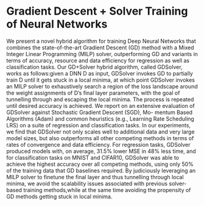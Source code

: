 # Gradient Descent + Solver Training of Neural Networks

We present a novel hybrid algorithm for training Deep Neural Networks that combines the state-of-the-art Gradient Descent (GD) method with a Mixed Integer Linear Programming (MILP) solver, outperforming GD and variants in terms of accuracy, resource and data efficiency for regression as well as classification tasks. 
Our GD+Solver hybrid algorithm, called GDSolver, works as follows:given a DNN D as input, GDSolver invokes GD to partially train D until it gets stuck in a local minima, at which point GDSolver invokes an MILP
solver to exhaustively search a region of the loss landscape around the weight assignments of D’s final layer parameters, with the goal of tunnelling through and escaping the local minima. 
The process is repeated until desired accuracy is achieved.
We report on an extensive evaluation of GDSolver against Stochastic Gradient Descent (SGD), Mo-
mentum Based Algorithms (Adam) and common heuristics (e.g., Learning Rate Scheduling LRS) on
a suite of regression and classification tasks. 
In our experiments, we find that GDSolver not only scales well to additional data and very large model sizes, but also outperforms all other competing methods in terms of rates of convergence and data efficiency. For regression tasks, GDSolver produced models with, on average, 31.5% lower MSE in 48% less time, and for classification tasks on MNIST and CIFAR10, GDSolver was able to achieve the highest accuracy over all competing methods, using only 50% of the training data that GD baselines required.
By judiciously leveraging an MILP solver to finetune the final layer and thus tunnelling through local minima, we avoid the scalability issues associated with previous solver-based training methods,while at the same time avoiding the propensity of GD methods getting stuck in local minima.
